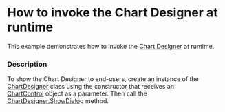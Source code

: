 # How to invoke the Chart Designer at runtime


This example demonstrates how to invoke the <a href="https://documentation.devexpress.com/#windowsforms/CustomDocument114070">Chart Designer</a> at runtime.


<h3>Description</h3>

To show the Chart Designer to end-users, create an instance of the <a href="https://documentation.devexpress.com/#WindowsForms/clsDevExpressXtraChartsDesignerChartDesignertopic">ChartDesigner</a>&nbsp;class using the constructor that receives an <a href="https://documentation.devexpress.com/#windowsforms/clsDevExpressXtraChartsChartControltopic">ChartControl</a>&nbsp;object as a parameter. Then call the <a href="https://documentation.devexpress.com/#WindowsForms/DevExpressXtraChartsDesignerChartDesigner_ShowDialogtopic">ChartDesigner.ShowDialog</a>&nbsp;method.

<br/>


